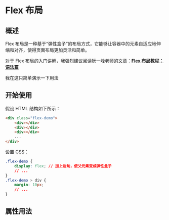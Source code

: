 <script setup>
    import flexProperty from './components/flexProperty.vue'
</script>

# Flex 布局

## 概述

Flex 布局是一种基于“弹性盒子”的布局方式，它能够让容器中的元素自适应地伸缩和对齐，使得页面布局更加灵活和简单。

对于 Flex 布局的入门讲解，我强烈建议阅读阮一峰老师的文章：[**Flex 布局教程：语法篇**](https://www.ruanyifeng.com/blog/2015/07/flex-grammar.html)

我在这只简单演示一下用法

## 开始使用

假设 HTML 结构如下所示：

```html
<div class="flex-demo">
    <div></div>
    <div></div>
    <div></div>
    ...
</div>
```

设置 CSS：

```css
.flex-demo {
    display: flex; // 加上这句，使父元素变成弹性盒子
    // ...
}
.flex-demo > div {
    margin: 10px;
    // ...
}
```

## 属性用法

<flexProperty/>
